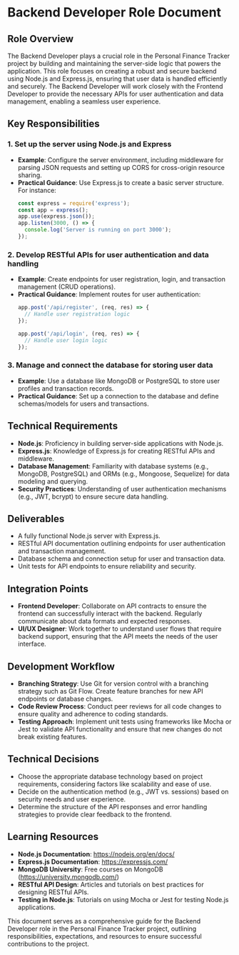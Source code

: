 # Backend Developer Role Document

## Role Overview
The Backend Developer plays a crucial role in the Personal Finance Tracker project by building and maintaining the server-side logic that powers the application. This role focuses on creating a robust and secure backend using Node.js and Express.js, ensuring that user data is handled efficiently and securely. The Backend Developer will work closely with the Frontend Developer to provide the necessary APIs for user authentication and data management, enabling a seamless user experience.

## Key Responsibilities

### 1. Set up the server using Node.js and Express
- **Example**: Configure the server environment, including middleware for parsing JSON requests and setting up CORS for cross-origin resource sharing.
- **Practical Guidance**: Use Express.js to create a basic server structure. For instance:
  ```javascript
  const express = require('express');
  const app = express();
  app.use(express.json());
  app.listen(3000, () => {
    console.log('Server is running on port 3000');
  });
  ```

### 2. Develop RESTful APIs for user authentication and data handling
- **Example**: Create endpoints for user registration, login, and transaction management (CRUD operations).
- **Practical Guidance**: Implement routes for user authentication:
  ```javascript
  app.post('/api/register', (req, res) => {
    // Handle user registration logic
  });
  
  app.post('/api/login', (req, res) => {
    // Handle user login logic
  });
  ```

### 3. Manage and connect the database for storing user data
- **Example**: Use a database like MongoDB or PostgreSQL to store user profiles and transaction records.
- **Practical Guidance**: Set up a connection to the database and define schemas/models for users and transactions.

## Technical Requirements
- **Node.js**: Proficiency in building server-side applications with Node.js.
- **Express.js**: Knowledge of Express.js for creating RESTful APIs and middleware.
- **Database Management**: Familiarity with database systems (e.g., MongoDB, PostgreSQL) and ORMs (e.g., Mongoose, Sequelize) for data modeling and querying.
- **Security Practices**: Understanding of user authentication mechanisms (e.g., JWT, bcrypt) to ensure secure data handling.

## Deliverables
- A fully functional Node.js server with Express.js.
- RESTful API documentation outlining endpoints for user authentication and transaction management.
- Database schema and connection setup for user and transaction data.
- Unit tests for API endpoints to ensure reliability and security.

## Integration Points
- **Frontend Developer**: Collaborate on API contracts to ensure the frontend can successfully interact with the backend. Regularly communicate about data formats and expected responses.
- **UI/UX Designer**: Work together to understand user flows that require backend support, ensuring that the API meets the needs of the user interface.

## Development Workflow
- **Branching Strategy**: Use Git for version control with a branching strategy such as Git Flow. Create feature branches for new API endpoints or database changes.
- **Code Review Process**: Conduct peer reviews for all code changes to ensure quality and adherence to coding standards.
- **Testing Approach**: Implement unit tests using frameworks like Mocha or Jest to validate API functionality and ensure that new changes do not break existing features.

## Technical Decisions
- Choose the appropriate database technology based on project requirements, considering factors like scalability and ease of use.
- Decide on the authentication method (e.g., JWT vs. sessions) based on security needs and user experience.
- Determine the structure of the API responses and error handling strategies to provide clear feedback to the frontend.

## Learning Resources
- **Node.js Documentation**: https://nodejs.org/en/docs/
- **Express.js Documentation**: https://expressjs.com/
- **MongoDB University**: Free courses on MongoDB (https://university.mongodb.com/)
- **RESTful API Design**: Articles and tutorials on best practices for designing RESTful APIs.
- **Testing in Node.js**: Tutorials on using Mocha or Jest for testing Node.js applications.

This document serves as a comprehensive guide for the Backend Developer role in the Personal Finance Tracker project, outlining responsibilities, expectations, and resources to ensure successful contributions to the project.